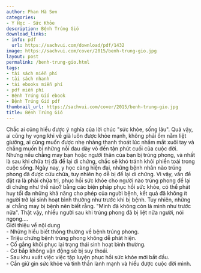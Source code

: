 ```yaml
---
author: Phan Hà Sơn
categories:
- Y Học - Sức Khỏe
description: Bệnh Trúng Gió
download_links:
- info: pdf
  url: https://sachvui.com/download/pdf/1432
image: https://sachvui.com/cover/2015/benh-trung-gio.jpg
layout: post
permalink: /benh-trung-gio.html
tags:
- tải sách miễn phí
- tải sách nhanh
- tải ebooks miễn phí
- pdf miễn phí
- Bệnh Trúng Gió ebook
- Bệnh Trúng Gió pdf
thumbnail_url: https://sachvui.com/cover/2015/benh-trung-gio.jpg
title: Bệnh Trúng Gió
---
```


 <div class="item-desc text-justify"> Chắc ai cũng hiểu được ý nghĩa của lời chúc "sức khỏe, sống lâu". Quả vậy, ai cũng hy vọng khi về già luôn được khỏe mạnh, không phải ốm nằm liệt giường, ai cũng muốn được nhẹ nhàng thanh thoát lúc nhắm mắt xuôi tay và chẳng muốn bị những nỗi đau dày vò đến tận phút cuối của cuộc đời. Nhưng nếu chẳng may bạn hoặc người thân của bạn bị trúng phong, và nhất là sau khi chữa trị đã để lại di chứng, chắc sẽ khó tránh khỏi phiền toái trong cuộc sống. Ngày nay, y học càng hiện đại, những bệnh nhân nào trúng phong đã được cứu chữa, tuy nhiên họ dễ bị để lại di chứng. Vì vậy, vấn đề đặt ra là phải chữa trị, phục hồi sức khỏe cho người nào trúng phong để lại di chứng như thế nào? bằng các biện pháp phục hồi sức khỏe, có thể phát huy tối đa những khả năng cho phép của người bệnh, kết quả đã không ít người trở lại sinh hoạt bình thường như trước khi bị bệnh. Tuy nhiên, những ai chẳng may bị bệnh nên biết rằng. "Mình đã không còn là mình như trước nữa". Thật vậy, nhiều người sau khi trúng phong đã bị liệt nữa người, nói ngọng....<br> Giới thiệu về nội dung<br> - Những hiểu biết thông thường về bệnh trúng phong.<br> - Triệu chứng bệnh trúng phong không dễ phát hiện.<br> - Cố gắng khôi phục lại trạng thái sinh hoạt bình thường.<br> - Cơ bắp không vận động sẽ bị suy thoái.<br> - Sau khu xuất việc việc tập luyện phục hồi sức khỏe mới bắt đầu.<br> - Cần giữ gìn sức khỏe và tinh thần lành mạnh và hiểu được cuộc đời mình.<br> </div>